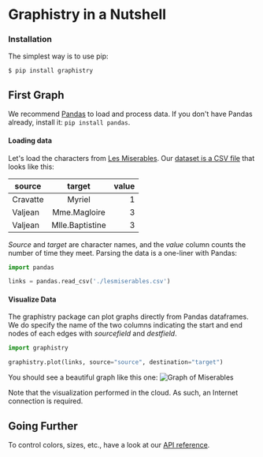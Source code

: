 # Graphistry in a Nutshell

### Installation

The simplest way is to use pip:

```console
$ pip install graphistry
```

## First Graph

We recommend [Pandas](http://pandas.pydata.org) to load and process data. If you don't have Pandas already, install it: `pip install pandas`.

#### Loading data
Let's load the characters from [Les Miserables](http://en.wikipedia.org/wiki/Les_Misérables). Our  [dataset is a CSV file](http://gist.github.com/thibaudh/3da4096c804680f549e6/) that looks like this:

| source        | target        | value  |
| ------------- |:-------------:| ------:|
| Cravatte |	Myriel | 1| Valjean	| Mme.Magloire | 3| Valjean	| Mlle.Baptistine | 3

*Source* and *target* are character names, and the *value* column counts the number of time they meet. Parsing the data is a one-liner with Pandas:

```python
import pandas

links = pandas.read_csv('./lesmiserables.csv')
```

#### Visualize Data
The graphistry package can plot graphs directly from Pandas dataframes. We do specify the name of the two columns indicating the start and end nodes of each edges with *sourcefield* and *destfield*. 

```python
import graphistry

graphistry.plot(links, source="source", destination="target")
```

You should see a beautiful graph like this one:
![Graph of Miserables](http://i.imgur.com/lt05Hik.png)

Note that the visualization performed in the cloud. As such, an Internet connection is required.

## Going Further

To control colors, sizes, etc., have a look at our [API reference](http://graphistry.com/api0.3.html).




